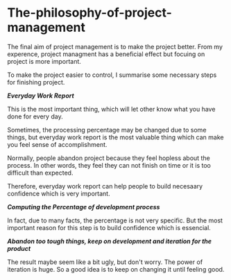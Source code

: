 # The-philosophy-of-project-management

The final aim of project management is to make the project better. From my experence, project managment has a beneficial effect but focuing on project is more important.

To make the project easier to control, I summarise some necessary steps for finishing project.




***Everyday Work Report***


This is the most important thing, which will let other know what you have done for every day.

Sometimes, the processing percentage may be changed due to some things, but everyday work report is the most valuable thing which can make you feel sense of accomplishment.

Normally, people abandon project because they feel hopless about the process. In other words, they feel they can not finish on time or it is too difficult than expected.

Therefore, everyday work report can help people to build necesaary confidence which is very important.

***Computing the Percentage of development process***

In fact, due to many facts, the percentage is not very specific. But the most important reason for this step is to build confidence which is essencial.

***Abandon too tough things, keep on development and iteration for the product***

The result maybe seem like a bit ugly, but don't worry. The power of iteration is huge. So a good idea is to keep on changing it until feeling good.
